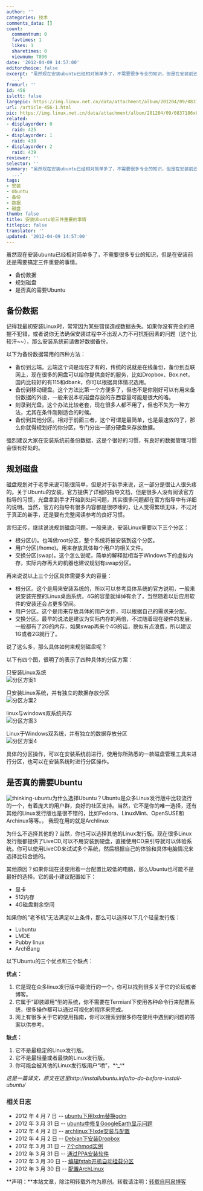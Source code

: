 ```yaml
---
author: ''
categories: 技术
comments_data: []
count:
  commentnum: 0
  favtimes: 1
  likes: 1
  sharetimes: 0
  viewnum: 7890
date: '2012-04-09 14:57:00'
editorchoice: false
excerpt: "虽然现在安装ubuntu已经相对简单多了，不需要很多专业的知识，但是在安装前还是需要搞定三件重要的事情。\r\n\r\n备份数据\r\n规划磁盘\r\n是否真的需要Ubuntu\r\n\r\n备份数据\r\n记得我最初安装Linux时，常常因为某些错误造成数据丢失。
  ..."
fromurl: ''
id: 456
islctt: false
largepic: https://img.linux.net.cn/data/attachment/album/201204/09/0837186x8w88eiucxcwi2c.png
url: /article-456-1.html
pic: https://img.linux.net.cn/data/attachment/album/201204/09/0837186x8w88eiucxcwi2c.png.thumb.jpg
related:
- displayorder: 0
  raid: 425
- displayorder: 1
  raid: 438
- displayorder: 2
  raid: 439
reviewer: ''
selector: ''
summary: "虽然现在安装ubuntu已经相对简单多了，不需要很多专业的知识，但是在安装前还是需要搞定三件重要的事情。\r\n\r\n备份数据\r\n规划磁盘\r\n是否真的需要Ubuntu\r\n\r\n备份数据\r\n记得我最初安装Linux时，常常因为某些错误造成数据丢失。
  ..."
tags:
- 安装
- Ubuntu
- 备份
- 数据
- 磁盘
thumb: false
title: 安装Ubuntu前三件重要的事情
titlepic: false
translator: ''
updated: '2012-04-09 14:57:00'
---
```


虽然现在安装ubuntu已经相对简单多了，不需要很多专业的知识，但是在安装前还是需要搞定三件重要的事情。


* 备份数据
* 规划磁盘
* 是否真的需要Ubuntu


备份数据
----


记得我最初安装Linux时，常常因为某些错误造成数据丢失。如果你没有完全的把握不犯错，或者说你无法确保安装过程中不出现人力不可抗拒因素的问题（这个比较汗~~），那么安装系统前请做好数据备份。


以下为备份数据常用的四种方法：


* 备份到云端。云端这个词是现在才有的，传统的说就是在线备份，备份到互联网上，现在很多的网盘可以给你提供良好的服务，比如Dropbox、Box.net，国内比较好的有115和dbank，你可以根据具体情况选用。
* 备份到移动硬盘。这个方法比第一个方便多了，但也不是你刚好可以有用来备份数据的外设，一般来说本机磁盘存放的东西容量可能是很大的咯。
* 刻录到光盘。这个办法比较老套，现在很多人都不用了，但也不失为一种方法，尤其在条件刚刚适合的时候。
* 备份到其他分区。相对于前面三者，这个可谓是最简单，也是最速效的了，那么你就得规划好的你分区，专门分出一部分硬盘来存放数据。


强烈建议大家在安装系统前备份数据，这是个很好的习惯，有良好的数据管理习惯会很有好处的。


规划磁盘
----


磁盘规划对于老手来说可能很简单，但是对于新手来说，这一部分是很让人很头疼的。关于Ubuntu的安装，官方提供了详细的指导文档，但是很多人没有阅读官方指导的习惯，光盘拿到手才开始到处问问题，其实很多问题都在官方指导中有详细的说明。当然，官方的指导有很多内容都是很啰嗦的，让人觉得繁琐无味，不过对于真正的新手，还是要有完整阅读参考的良好习惯。


言归正传，继续说说规划磁盘问题。一般来说，安装Linux需要以下三个分区：


* 根分区(/)。也叫做root分区，整个系统将被安装到这个分区。
* 用户分区(/home)。用来存放具体每个用户的相关文件。
* 交换分区(swap)。这个怎么说呢，简单的解释就相当于Windows下的虚拟内存，实际内存再大的机器也建议规划有swap分区。


再来说说以上三个分区具体需要多大的容量：


* 根分区。这个是用来安装系统的，所以可以参考具体系统的官方说明，一般来说安装完整的Linux桌面系统，4G的容量就绰绰有余了，当然随着以后应用软件的安装还会占更多空间。
* 用户分区。这个是用来存放具体的用户文件，可以根据自己的需求来分配。
* 交换分区。最早的说法是建议为实际内存的两倍，不过随着现在硬件的发展，一般都有了2G的内存，如果swap再来个4G的话，貌似有点浪费，所以建议1G或者2G就行了。


说了这么多，那么具体如何来规划磁盘呢？


以下有四个图，很明了的表示了四种具体的分区方案：


只安装Linux系统  
![分区方案1](/data/attachment/album/201204/09/0837186x8w88eiucxcwi2c.png "分区方案1")


只安装Linux系统，并有独立的数据存放分区  
![分区方案2](/data/attachment/album/201204/09/083718lrrr5zck6kekbqdb.png "分区方案2")


linux与windows双系统共存  
![分区方案3](/data/attachment/album/201204/09/083723rpu1rcywzjr3z53i.png "分区方案3")


Linux于Windows双系统，并有独立的数据存放分区  
![分区方案4](/data/attachment/album/201204/09/083724uq7ebqw8tqegbp6f.png "分区方案4")


具体的分区操作，可以在安装系统前进行，使用你所熟悉的一款磁盘管理工具来进行分区，也可以在安装系统时进行分区操作。


是否真的需要Ubuntu
------------


![thinking-ubuntu](/data/attachment/album/201204/09/083724qvxtr8xaq0c30j07.jpg "thinking-ubuntu")为什么选择Ubuntu？Ubuntu是众多Linux发行版中比较流行的一个，有着庞大的用户群，良好的社区支持。当然，它不是你的唯一选择，还有其他的Linux发行版也是很不错的，比如Fedora、LinuxMint、OpenSUSE和Archinux等等。。 我现在用的就是Archlinux


为什么不选择其他的？当然，你也可以选择其他的Linux发行版。现在很多Linux发行版都提供了LiveCD,可以不用安装到硬盘，直接使用CD来引导就可以体验系统。你可以使用LiveCD来试试多个系统，然后根据自己的体验和具体电脑情况来选择比较合适的。


其他原因？如果你现在还使用着一台配置比较低的电脑，那么Ubuntu也可能不是最好的选择。它的最小建议配置如下：


* 显卡
* 512内存
* 4G磁盘剩余空间


如果你的”老爷机”无法满足以上条件，那么可以选择以下几个轻量发行版：


* Lubuntu
* LMDE
* Pubby linux
* ArchBang


 


以下Ubuntu的三个优点和三个缺点：


**优点：**


1. 它是现在众多linux发行版中最流行的一个，你可以找到很多关于它的论坛或者博客。
2. 它属于“即装即用”型的系统，你不需要在Termianl下使用各种命令行来配置系统，很多操作都可以通过可视化的程序来完成。
3. 网上有很多关于它的使用指南，你可以搜索到很多你在使用中遇到的问题的答案以供参考。


**缺点：**


1. 它不是最稳定的Linux发行版。
2. 它不是最轻量或者最快的Linux发行版。
3. 你可能会被其他的Linux发行版用户“喷”，\*^\_^\*


*这是一篇译文，原文在这里http://installubuntu.info/to-do-before-install-ubuntu/*


### 相关日志


* 2012 年 4 月 7 日 -- [ubuntu下用lxdm替换gdm](http://ciux.org/lxdm-replaced-gdm-170-aquan.html "ubuntu下用lxdm替换gdm")
* 2012 年 3 月 31 日 -- [ubuntu中修复GoogleEarth显示问题](http://ciux.org/ubuntu-google-earth-21-aquan.html "ubuntu中修复GoogleEarth显示问题")
* 2012 年 4 月 2 日 -- [archlinux下lxde安装与配置](http://ciux.org/archlinux-lxde-installation-and-configuration-131-aquan.html "archlinux下lxde安装与配置")
* 2012 年 4 月 2 日 -- [Debian下安装Dropbox](http://ciux.org/debian-and-dropbox-65-aquan.html "Debian下安装Dropbox")
* 2012 年 3 月 31 日 -- [7个chmod实例](http://ciux.org/seven-chmod-instance-28-aquan.html "7个chmod实例")
* 2012 年 3 月 31 日 -- [通过PPA安装软件](http://ciux.org/install-the-software-by-the-ppa-15-aquan.html "通过PPA安装软件")
* 2012 年 3 月 30 日 -- [编辑fstab开机自动挂载分区](http://ciux.org/edit-the-fstab-boot-automatically-mount-the-partition-9-aquan.html "编辑fstab开机自动挂载分区")
* 2012 年 3 月 30 日 -- [配置ArchLinux](http://ciux.org/configure-arhlinux-8-aquan.html "配置ArchLinux")


**声明：**本站文章，除注明转载外均为原创。转载请注明：[转载自阿泉博客](http://ciux.org/installing-ubuntu-the-first-three-important-things-212-aquan.html "安装Ubuntu前三件重要的事情")